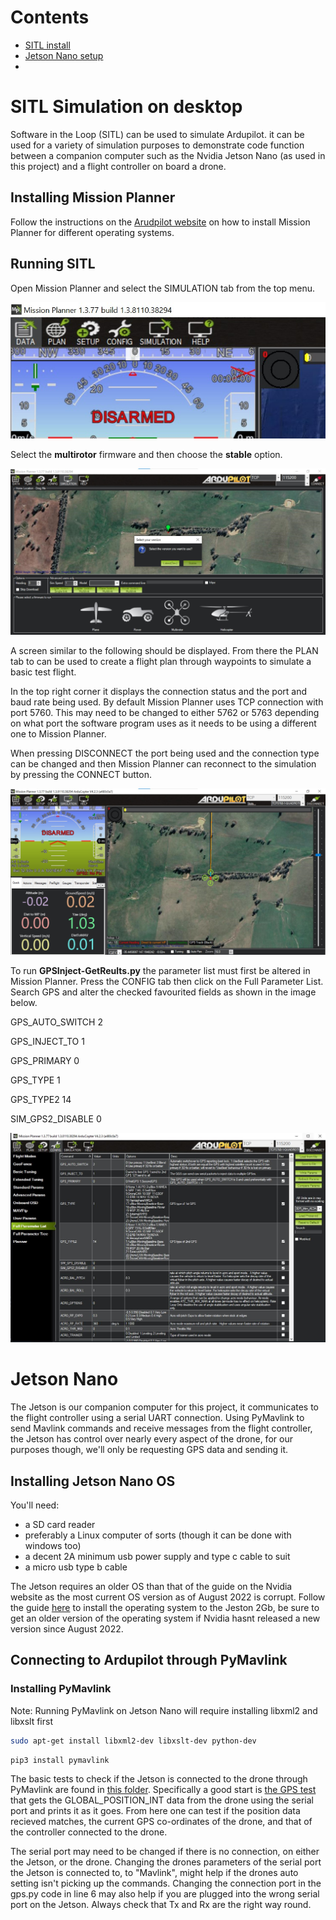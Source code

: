 # Contents
 - [SITL install](#sitlInstall)
 - [Jetson Nano setup](#jetson)
 - 

<a id="sitlInstall"></a>
# SITL Simulation on desktop 
Software in the Loop (SITL) can be used to simulate Ardupilot. it can be used for a variety of simulation purposes to demonstrate code function between a companion computer such as the Nvidia Jetson Nano (as used in this project) and a flight controller on board a drone.

## Installing Mission Planner
Follow the instructions on the [Arudpilot website](https://ardupilot.org/planner/docs/mission-planner-installation.html) on how to install Mission Planner for different operating systems.


## Running SITL

Open Mission Planner and select the SIMULATION tab from the top menu.

![select simulation](./images/missionPlannerSelectSimulation.jpg)

Select the **multirotor** firmware and then choose the **stable** option.

![select multirotor](./images/missionPlannerMultirotor.jpg)

A screen similar to the following should be displayed. From there the PLAN tab to can be used to create a flight plan through waypoints to simulate a basic test flight.

In the top right corner it displays the connection status and the port and baud rate being used. By default Mission Planner uses TCP connection with port 5760. This may need to be changed to either 5762 or 5763 depending on what port the software program uses as it needs to be using a different one to Mission Planner.

When pressing DISCONNECT the port being used and the connection type can be changed and then Mission Planner can reconnect to the simulation by pressing the CONNECT button.

![simulation main page](./images/missionPlannerData.jpg)

To run **GPSInject-GetReults.py** the parameter list must first be altered in Mission Planner. Press the CONFIG tab then click on the Full Parameter List. Search GPS and alter the checked favourited fields as shown in the image below.

  

GPS_AUTO_SWITCH 2

GPS_INJECT_TO 1

GPS_PRIMARY 0

GPS_TYPE 1

GPS_TYPE2 14

SIM_GPS2_DISABLE 0

![parameters](./images/missionPlannerPreferences.jpg)

  
<a id="jetson"></a>
# Jetson Nano 
The Jetson is our companion computer for this project, it communicates to the flight controller using a serial UART connection. Using PyMavlink to send Mavlink commands and receive messages from the flight controller, the Jetson has control over nearly every aspect of the drone, for our purposes though, we'll only be requesting GPS data and sending it.
  
## Installing Jetson Nano OS

You'll need:
 - a SD card reader
 - preferably a Linux computer of sorts (though it can be done with windows too) 
 - a decent 2A minimum usb power supply and type c cable to suit
 - a micro usb type b cable

The Jetson requires an older OS than that of the guide on the Nvidia website as the most current OS version as of August 2022 is corrupt. Follow the guide [here](https://developer.nvidia.com/embedded/learn/get-started-jetson-nano-2gb-devkit) to install the operating system to the Jeston 2Gb, be sure to get an older version of the operating system if Nvidia hasnt released a new version since August 2022.


## Connecting to Ardupilot through PyMavlink

### Installing PyMavlink
Note: Running PyMavlink on Jetson Nano will require installing libxml2 and libxslt first
```bash
sudo apt-get install libxml2-dev libxslt-dev python-dev
```
```bash
pip3 install pymavlink
```

The basic tests to check if the Jetson is connected to the drone through PyMavlink are found in [this folder](testFiles). Specifically a good start is [the GPS test](testFiles/gps.py) that gets the GLOBAL_POSITION_INT data from the drone using the serial port and prints it as it goes.
From here one can test if the position data recieved matches, the current GPS co-ordinates of the drone, and that of the controller connected to the drone. 

The serial port may need to be changed if there is no connection, on either the Jetson, or the drone. Changing the drones parameters of the serial port the Jetson is connected to, to "Mavlink", might help if the drones auto setting isn't picking up the commands.
Changing the connection port in the gps.py code in line 6 may also help if you are plugged into the wrong serial port on the Jetson. 
Always check that Tx and Rx are the right way round.
